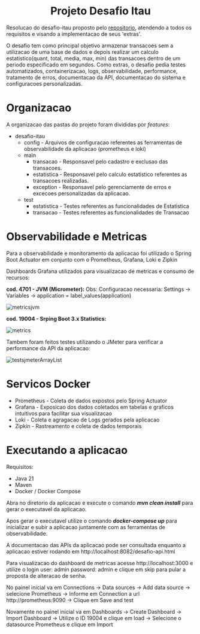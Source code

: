 <h1 align="center">Projeto Desafio Itau</h1>

 Resolucao do desafio-itau proposto pelo [repositorio](https://github.com/rafaellins-itau/desafio-itau-vaga-99-junior), atendendo a todos os requisitos e visando a implementacao de seus 'extras'.
 
 O desafio tem como principal objetivo armazenar transacoes sem a utilizacao de uma base de dados e depois realizar um calculo estatistico(quant, total, media, max, min) das transacoes dentro de um periodo especificado em segundos. Como extras, o desafio pedia testes automatizados, containerizacao, logs, observabilidade, performance, tratamento de erros, documentacao da API, documentacao do sistema e configuracoes personalizadas.


# Organizacao
 A organizacao das pastas do projeto foram divididas por _features_:

+ desafio-itau
  * config - Arquivos de configuracao referentes as ferramentas de observabilidade da aplicacao (prometheus e loki)
  - main
    - transacao - Responsavel pelo cadastro e exclusao das transacoes. 
    - estatistica - Responsavel pelo calculo estatistico referentes as transacoes realizadas. 
    - exception - Responsavel pelo gerenciamente de erros e excecoes personalizadas da aplicacao.
  - test
    - estatistica - Testes referentes as funcionalidades de Estatistica
    - transacao - Testes referentes as funcionalidades de Transacao
   
# Observabilidade e Metricas
 Para a observabilidade e monitoramento da aplicacao foi utilizado o Spring Boot Actuator em conjunto com o Prometheus, Grafana, Loki e Zipkin
 
Dashboards Grafana utilizados para visualizacao de metricas e consumo de recursos: 

**cod. 4701 -	JVM (Micrometer):** Obs: Configuracao necessaria: Settings -> Variables -> application = label_values(application)

![metricsjvm](https://github.com/PauloMarchon/desafio-itau/assets/28858219/b77cb9ce-ace6-476f-b101-7e56c48abb97)

**cod. 19004 -	Srping Boot 3.x Statistics:**

![metrics](https://github.com/PauloMarchon/desafio-itau/assets/28858219/23d0a632-73f9-4955-beb2-eaa09ff8d39c)

Tambem foram feitos testes utilizando o JMeter para verificar a performance da API da aplicacao:

![testsjmeterArrayList](https://github.com/PauloMarchon/desafio-itau/assets/28858219/cc5ca0d3-cd6a-446c-ba3b-8c0fc54e0afb)

# Servicos Docker
  - Prometheus - Coleta de dados expostos pelo Spring Actuator
  - Grafana - Exposicao dos dados coletados em tabelas e graficos intuitivos para facilitar sua visualizacao
  - Loki - Coleta e agragacao de Logs gerados pela aplicacao
  - Zipkin - Rastreamento e coleta de dados temporais

# Executando a aplicacao

Requisitos:
 - Java 21
 - Maven
 - Docker / Docker Compose
   
Abra no diretorio da aplicacao e execute o comando **_mvn clean install_** para gerar o executavel da aplicacao.

Apos gerar o executavel utilize o comando **_docker-compose up_** para inicializar e subir a aplicacao juntamente com as ferramentas de observabilidade.

A documentacao das APIs da aplicacao pode ser consultada enquanto a aplicacao estiver rodando em http://localhost:8082/desafio-api.html

Para visualizacao do dashboard de metricas acesse http://localhost:3000 e utilize o login user: admin password: admin e clique em skip para pular a proposta de alteracao de senha.

No painel inicial va em Connections -> Data sources -> Add data source -> selecione Prometheus -> Informe em Connection a url http://prometheus:9090 -> Clique em Save and test

Novamente no painel inicial va em Dashboards -> Create Dashboard -> Import Dashboard -> Utilize o ID 19004 e clique em load -> Selecione o datasource Prometheus e clique em Import

